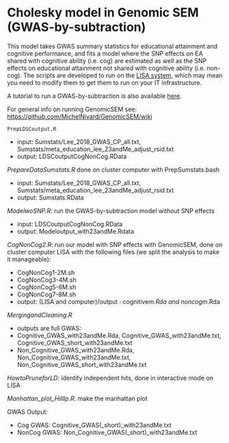 # Cholesky model in Genomic SEM (GWAS-by-subtraction) 

This model takes GWAS summary statistics for educational attainment and cognitive performance, and fits a model where the SNP effects on EA shared with cognitive ability (i.e. cog) are estimated as well as the SNP effects on educational attainment not shared with cognitive ability (i.e. non-cog). The scripts are developed to run on the [LISA system](https://userinfo.surfsara.nl/systems/lisa), which may mean you need to modify them to get them to run on your IT infrastructure. 

A tutorial to run a GWAS-by-subtraction is also available [here](https://rpubs.com/MichelNivard/565885).


For general info on running GenomicSEM see: https://github.com/MichelNivard/GenomicSEM/wiki 

`PrepLDSCoutput.R`
- input: Sumstats/Lee_2018_GWAS_CP_all.txt, Sumstats/meta_education_lee_23andMe_adjust_rsid.txt
- output: LDSCoutputCogNonCog.RData

*PrepareDataSumstats.R* done on cluster computer with PrepSumstats.bash
- input: Sumstats/Lee_2018_GWAS_CP_all.txt, Sumstats/meta_education_lee_23andMe_adjust_rsid.txt
- output: Sumstats.RData

*ModelwoSNP.R*: run the GWAS-by-subtraction model without SNP effects
- input: LDSCoutputCogNonCog.RData
- output: Modeloutput_with23andMe.Rdata

*CogNonCog2.R*: run our model with SNP effects with GenomicSEM, done on cluster computer LISA with the following files (we split the analysis to make it manageable): 
- CogNonCog1-2M.sh
- CogNonCog3-4M.sh
- CogNonCog5-6M.sh 
- CogNonCog7-8M.sh
- output: (LISA and computer)/output : cognitive*m.Rda and noncog*m.Rda 

*MergingandCleaning.R* 
- outputs are full GWAS: 
- Cognitive_GWAS_with23andMe.Rda, Cognitive_GWAS_with23andMe.txt, Cognitive_GWAS_short_with23andMe.txt
- Non_Cognitive_GWAS_with23andMe.Rda, Non_Cognitive_GWAS_with23andMe.txt, Non_Cognitive_GWAS_short_with23andMe.txt

*HowtoPruneforLD*: identify independent hits, done in interactive mode on LISA

*Manhattan_plot_HillIp.R*: make the manhattan plot 

GWAS Output: 
- Cog GWAS: Cognitive_GWAS(_short)_with23andMe.txt
- NonCog GWAS:  Non_Cognitive_GWAS(_short)_with23andMe.txt
